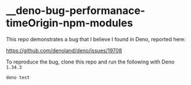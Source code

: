 # __deno-bug-performanace-timeOrigin-npm-modules

This repo demonstrates a bug that I believe I found in Deno, reported here:

https://github.com/denoland/deno/issues/19708

To reproduce the bug, clone this repo and run the following with Deno `1.34.3`

```
deno test
```
